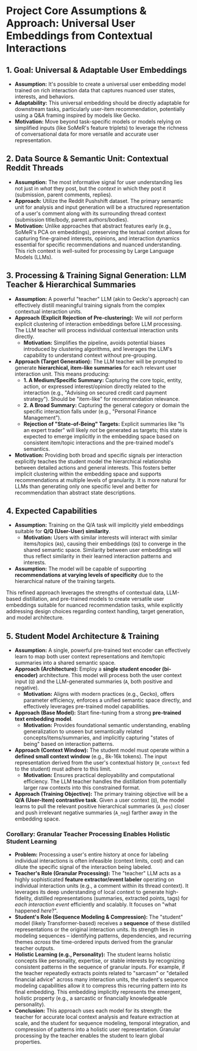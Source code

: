 # Project Core Assumptions & Approach: Universal User Embeddings from Contextual Interactions

## 1. Goal: Universal & Adaptable User Embeddings

*   **Assumption:** It's possible to create a universal user embedding model trained on rich interaction data that captures nuanced user states, interests, and behaviors.
*   **Adaptability:** This universal embedding should be directly adaptable for downstream tasks, particularly user-item recommendation, potentially using a Q&A framing inspired by models like Gecko.
*   **Motivation:** Move beyond task-specific models or models relying on simplified inputs (like SoMeR's feature triplets) to leverage the richness of conversational data for more versatile and accurate user representation.

## 2. Data Source & Semantic Unit: Contextual Reddit Threads

*   **Assumption:** The most informative signal for user understanding lies not just in *what* they post, but the *context* in which they post it (submission, parent comments, replies).
*   **Approach:** Utilize the Reddit Pushshift dataset. The primary semantic unit for analysis and input generation will be a structured representation of a user's comment along with its surrounding thread context (submission title/body, parent authors/bodies).
*   **Motivation:** Unlike approaches that abstract features early (e.g., SoMeR's PCA on embeddings), preserving the textual context allows for capturing fine-grained interests, opinions, and interaction dynamics essential for specific recommendations and nuanced understanding. This rich context is well-suited for processing by Large Language Models (LLMs).

## 3. Processing & Training Signal Generation: LLM Teacher & Hierarchical Summaries

*   **Assumption:** A powerful "teacher" LLM (akin to Gecko's approach) can effectively distill meaningful training signals from the complex contextual interaction units.
*   **Approach (Explicit Rejection of Pre-clustering):** We will *not* perform explicit clustering of interaction embeddings before LLM processing. The LLM teacher will process individual contextual interaction units directly.
    *   **Motivation:** Simplifies the pipeline, avoids potential biases introduced by clustering algorithms, and leverages the LLM's capability to understand context without pre-grouping.
*   **Approach (Target Generation):** The LLM teacher will be prompted to generate **hierarchical, item-like summaries** for each relevant user interaction unit. This means producing:
    *   **1. A Medium/Specific Summary:** Capturing the core topic, entity, action, or expressed interest/opinion directly related to the interaction (e.g., "Advising on secured credit card payment strategy"). Should be "item-like" for recommendation relevance.
    *   **2. A Broad Summary:** Capturing the general category or domain the specific interaction falls under (e.g., "Personal Finance Management").
    *   **Rejection of "State-of-Being" Targets:** Explicit summaries like "Is an expert trader" will likely *not* be generated as targets; this state is expected to emerge implicitly in the embedding space based on consistent item/topic interactions and the pre-trained model's semantics.
*   **Motivation:** Providing both broad and specific signals per interaction explicitly teaches the student model the hierarchical relationship between detailed actions and general interests. This fosters better implicit clustering within the embedding space and supports recommendations at multiple levels of granularity. It is more natural for LLMs than generating only one specific level and better for recommendation than abstract state descriptions.

## 4. Expected Capabilities

*   **Assumption:** Training on the Q/A task will implicitly yield embeddings suitable for **Q/Q (User-User) similarity**.
    *   **Motivation:** Users with similar interests will interact with similar items/topics (`A`s), causing their embeddings (`Q`s) to converge in the shared semantic space. Similarity between user embeddings will thus reflect similarity in their learned interaction patterns and interests.
*   **Assumption:** The model will be capable of supporting **recommendations at varying levels of specificity** due to the hierarchical nature of the training targets.

This refined approach leverages the strengths of contextual data, LLM-based distillation, and pre-trained models to create versatile user embeddings suitable for nuanced recommendation tasks, while explicitly addressing design choices regarding context handling, target generation, and model architecture.

## 5. Student Model Architecture & Training

*   **Assumption:** A single, powerful pre-trained text encoder can effectively learn to map both user context representations and item/topic summaries into a shared semantic space.
*   **Approach (Architecture):** Employ a **single student encoder (bi-encoder)** architecture. This model will process both the user context input (`Q`) and the LLM-generated summaries (`A`, both positive and negative).
    *   **Motivation:** Aligns with modern practices (e.g., Gecko), offers parameter efficiency, enforces a unified semantic space directly, and effectively leverages pre-trained model capabilities.
*   **Approach (Base Model):** Start fine-tuning from a strong **pre-trained text embedding model**.
    *   **Motivation:** Provides foundational semantic understanding, enabling generalization to unseen but semantically related concepts/items/summaries, and implicitly capturing "states of being" based on interaction patterns.
*   **Approach (Context Window):** The student model must operate within a **defined small context window** (e.g., 8k-16k tokens). The input representation derived from the user's contextual history (`H_context` fed to the student) must adhere to this limit.
    *   **Motivation:** Ensures practical deployability and computational efficiency. The LLM teacher handles the distillation from potentially larger raw contexts into this constrained format.
*   **Approach (Training Objective):** The primary training objective will be a **Q/A (User-Item) contrastive task**. Given a user context (`Q`), the model learns to pull the relevant positive hierarchical summaries (`A_pos`) closer and push irrelevant negative summaries (`A_neg`) farther away in the embedding space.

### Corollary: Granular Teacher Processing Enables Holistic Student Learning

-   **Problem:** Processing a user's entire history at once for labeling individual interactions is often infeasible (context limits, cost) and can dilute the specific signal of the interaction being labeled.
-   **Teacher's Role (Granular Processing):** The "teacher" LLM acts as a highly sophisticated **feature extractor/event labeler** operating on individual interaction units (e.g., a comment within its thread context). It leverages its deep understanding of local context to generate high-fidelity, distilled representations (summaries, extracted points, tags) for *each interaction event* efficiently and scalably. It focuses on "what happened *here*?".
-   **Student's Role (Sequence Modeling & Compression):** The "student" model (likely Transformer-based) receives a **sequence** of these distilled representations or the original interaction units. Its strength lies in modeling sequences – identifying patterns, dependencies, and recurring themes *across* the time-ordered inputs derived from the granular teacher outputs.
-   **Holistic Learning (e.g., Personality):** The student learns holistic concepts like personality, expertise, or stable interests by recognizing consistent patterns in the sequence of granular inputs. For example, if the teacher repeatedly extracts points related to "sarcasm" or "detailed financial advice" across many interaction units, the student's sequence modeling capabilities allow it to compress this recurring pattern into its final embedding. This embedding implicitly represents the emergent, holistic property (e.g., a sarcastic or financially knowledgeable personality).
-   **Conclusion:** This approach uses each model for its strength: the teacher for accurate local context analysis and feature extraction at scale, and the student for sequence modeling, temporal integration, and compression of patterns into a holistic user representation. Granular processing by the teacher enables the student to learn global properties.